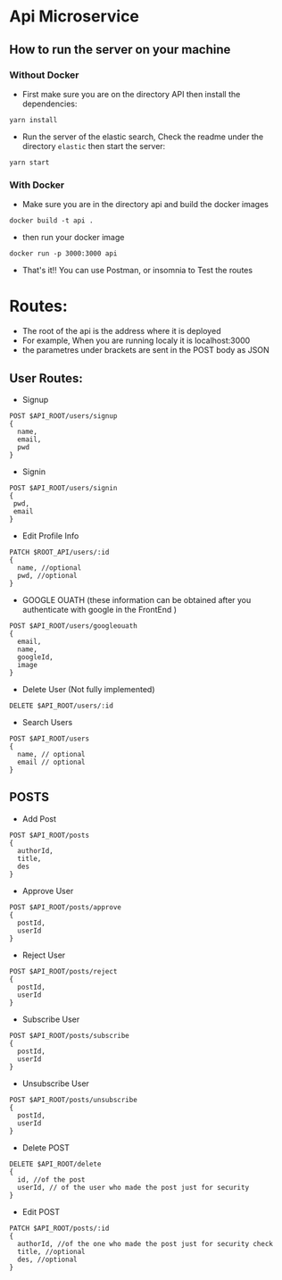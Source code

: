 # Api Microservice

## How to run the server on your machine
### Without Docker
- First make sure you are on the directory API then install the dependencies:
```
yarn install
```
- Run the server of the elastic search, Check the readme under the directory ``elastic`` then start the server:
```
yarn start
```
### With Docker
- Make sure you are in the directory api and build the docker images
```
docker build -t api .
```
- then run your docker image
```
docker run -p 3000:3000 api
```

- That's it!! You can use Postman, or insomnia to Test the routes

# Routes:
- The root of the api is the address where it is deployed
- For example, When you are running localy it is localhost:3000 
- the parametres under brackets are sent in the POST body as JSON
## User Routes:
- Signup
```
POST $API_ROOT/users/signup
{
  name,
  email,
  pwd
}
```

- Signin
```
POST $API_ROOT/users/signin
{
 pwd,
 email
}
```

- Edit Profile Info
```
PATCH $ROOT_API/users/:id
{
  name, //optional
  pwd, //optional
}
```

- GOOGLE OUATH (these information can be obtained after you authenticate with google in the FrontEnd )
```
POST $API_ROOT/users/googleouath
{
  email,
  name,
  googleId,
  image
}
```

- Delete User (Not fully implemented)
```
DELETE $API_ROOT/users/:id
```

- Search Users 
```
POST $API_ROOT/users
{
  name, // optional
  email // optional
}
```

## POSTS
- Add Post
```
POST $API_ROOT/posts
{
  authorId,
  title,
  des
}
```

- Approve User
```
POST $API_ROOT/posts/approve
{
  postId,
  userId
}
```

- Reject User
```
POST $API_ROOT/posts/reject
{
  postId,
  userId
}
```

- Subscribe User
```
POST $API_ROOT/posts/subscribe
{
  postId,
  userId
}
```


- Unsubscribe User
```
POST $API_ROOT/posts/unsubscribe
{
  postId,
  userId
}
```

- Delete POST
```
DELETE $API_ROOT/delete
{
  id, //of the post
  userId, // of the user who made the post just for security 
}
```

- Edit POST
```
PATCH $API_ROOT/posts/:id
{
  authorId, //of the one who made the post just for security check
  title, //optional
  des, //optional
}
```
